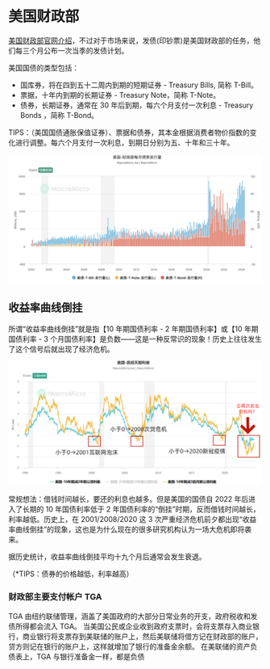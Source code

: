 # 美国财政部

[美国财政部官网介绍](https://home.treasury.gov/utility/languages/zhongwenchinese/about)，不过对于市场来说，发债(印钞票)是美国财政部的任务，他们每三个月公布一次当季的发债计划。

美国国债的类型包括：

-   国库券，将在四到五十二周内到期的短期证券 - Treasury Bills, 简称 T-Bill。
-   票据，十年内到期的长期证券 - Treasury Note，简称 T-Note。
-   债券，长期证券，通常在 30 年后到期，每六个月支付一次利息 - Treasury Bonds ，简称 T-Bond。

TIPS：（美国国债通胀保值证券）、票据和债券，其本金根据消费者物价指数的变化进行调整。每六个月支付一次利息，到期日分别为五、十年和三十年。

![美国-财政部每月债券发行量](./images/2-1.png)

## 收益率曲线倒挂

所谓“收益率曲线倒挂”就是指【10 年期国债利率 - 2 年期国债利率】或【10 年期国债利率 - 3 个月国债利率】是负数——这是一种反常识的现象！历史上往往发生了这个信号后就出现了经济危机。

![收益率曲线倒挂](./images/2-2.jpeg)

常规想法：借钱时间越长，要还的利息也越多。但是美国的国债自 2022 年后进入了长期的 10 年国债利率低于 2 年国债利率的“倒挂”时期，反而借钱时间越长，利率越低。历史上，在 2001/2008/2020 这 3 次严重经济危机前夕都出现“收益率曲线倒挂”的现象，这也是为什么现在的很多研究机构认为一场大危机即将袭来。

据历史统计，收益率曲线倒挂平均十九个月后通常会发生衰退。

（\*TIPS：债券的价格越低，利率越高）

### 财政部主要支付帐户 TGA

TGA 由纽约联储管理，涵盖了美国政府的大部分日常业务的开支，政府税收和发债所得都会流入 TGA。
当美国公民或企业收到政府支票时，会将支票存入商业银行，商业银行将支票存到美联储的账户上，然后美联储将借方记在财政部的账户，贷方则记在银行的账户上，这样就增加了银行的准备金余额。
在美联储的资产负债表上，TGA 与银行准备金一样，都是负债
